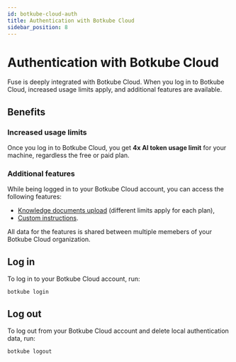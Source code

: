 ```yaml
---
id: botkube-cloud-auth
title: Authentication with Botkube Cloud
sidebar_position: 8
---
```


# Authentication with Botkube Cloud

Fuse is deeply integrated with Botkube Cloud. When you log in to Botkube Cloud, increased usage limits apply, and additional features are available.

## Benefits

### Increased usage limits

Once you log in to Botkube Cloud, you get **4x AI token usage limit** for your machine, regardless the free or paid plan.

### Additional features

While being logged in to your Botkube Cloud account, you can access the following features:

- [Knowledge documents upload](./knowledge-documents.md) (different limits apply for each plan),
- [Custom instructions](./custom-instructions.md).

All data for the features is shared between multiple memebers of your Botkube Cloud organization.

## Log in

To log in to your Botkube Cloud account, run:

```shell
botkube login
```

## Log out

To log out from your Botkube Cloud account and delete local authentication data, run:

```shell
botkube logout
```
